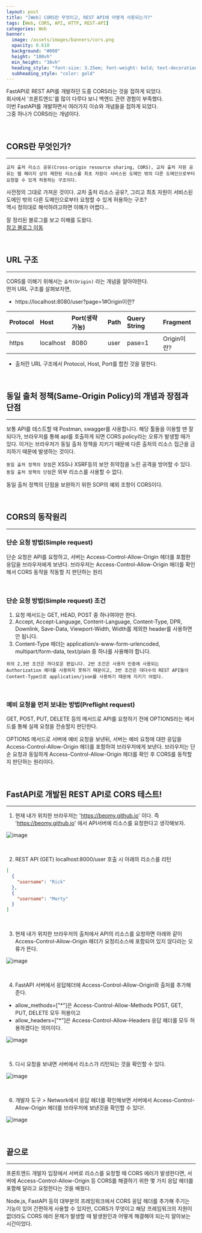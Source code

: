 ```yaml
---
layout: post
title: "[Web] CORS란 무엇이고, REST API에 어떻게 사용되는가?"
tags: [Web, CORS, API, HTTP, REST-API]
categories: Web
banner:
  image: /assets/images/banners/cors.png
  opacity: 0.618
  background: "#000"
  height: "100vh"
  min_height: "38vh"
  heading_style: "font-size: 3.25em; font-weight: bold; text-decoration: underline"
  subheading_style: "color: gold"
---
```


FastAPI로 REST API를 개발하던 도중 CORS라는 것을 접하게 되었다.   
회사에서 '프론트엔드'를 많이 다루다 보니 백엔드 관련 경험이 부족했다.  
이번 FastAPI를 개발하면서 여러가지 이슈와 개념들을 접하게 되었다.  
그중 하나가 CORS라는 개념이다. 

<br>

## **CORS란 무엇인가?**

***

`교차 출처 리소스 공유(Cross-origin resource sharing, CORS), 교차 출처 자원 공유는 웹 페이지 상의 제한된 리소스를 최초 자원이 서비스된 도메인 밖의 다른 도메인으로부터 요청할 수 있게 허용하는 구조이다.`
  
사전정의 그대로 가져온 것이다. 교차 출처 리소스 공유?, 그리고 최초 자원이 서비스된 도메인 밖의 다른 도메인으로부터 요청할 수 있게 허용하는 구조?  
역시 정의대로 해석하려고하면 이해가 어렵다...

잘 정리된 블로그를 보고 이해를 도왔다.  
[참고 블로그 이동](https://beomy.github.io/tech/browser/cors/) 

<br>

## **URL 구조**

***

CORS를 이해기 위해서는 `출처(Origin)` 라는 개념을 알아야한다.  
먼저 URL 구조를 살펴보자면, 

- https://localhost:8080/user?page=1#Origin이란?  


| Protocol | Host | Port(생략가능) | Path | Query String | Fragment |   
| :------ |:--- | :--- | :------ |:--- | :--- |  
| https | localhost | 8080 | user | pase=1 | Origin이란? |  


* 출처란 URL 구조에서 Protocol, Host, Port를 합친 것을 말한다.

<br>

## **동일 출처 정책(Same-Origin Policy)의 개념과 장점과 단점**

***

보통 API를 테스트할 때 Postman, swagger를 사용합니다. 해당 툴들을 이용할 땐 잘되다가, 브라우저를 통해 api를 호출하게 되면 CORS policy라는 오류가 발생할 때가 있다. 이거는 브라우저가 동일 출처 정책을 지키기 때문에 다른 출처의 리소스 접근을 금지하기 때문에 발생하는 것이다. 

`동일 출처 정책의 장점`은 XSS나 XSRF등의 보안 취약점을 노린 공격을 방어할 수 있다.  
`동일 출처 정책의 단점`은 외부 리소스를 사용할 수 없다.

동일 출처 정책의 단점을 보완하기 위한 SOP의 예외 조항이 CORS이다.

<br>

## **CORS의 동작원리**

***

### **단순 요청 방법(Simple request)**  
단순 요청은 API를 요청하고, 서버는 Access-Control-Allow-Origin 헤더를 포함한 응답을 브라우저에게 보낸다. 브라우저는 Access-Control-Allow-Origin 헤더를 확인해서 CORS 동작을 작동할 지 판단하는 원리

<br>

### **단순 요청 방법(Simple request) 조건**
1. 요청 메서드는 GET, HEAD, POST 중 하나여야만 한다.  
2. Accept, Accept-Language, Content-Language, Content-Type, DPR, Downlink,  Save-Data, Viewport-Width, Width를 제외한 header를 사용하면 안 됩니다.  
3. Content-Type 헤더는 application/x-www-form-urlencoded, multipart/form-data, text/plain 중 하나를 사용해야 합니다.  

`위의 2,3번 조건은 까다로운 편입니다. 2번 조건은 사용자 인증에 사용되는 Authorization 헤더를 사용하지 못하기 때문이고, 3번 조건은 대다수의 REST API들이 Content-Type으로 application/json를 사용하기 때문에 지키기 어렵다.`

<br>

### **예비 요청을 먼저 보내는 방법(Preflight request)**  
GET, POST, PUT, DELETE 등의 메서드로 API를 요청하기 전에 OPTIONS라는 메서드를 통해 실제 요청을 전송할지 판단한다.

OPTIONS 메서드로 서버에 예비 요청을 보낸뒤, 서버는 예비 요청에 대한 응답을 Access-Control-Allow-Origin 헤더를 포함하여 브라우저에게 보낸다. 브라우저는 단순 요청과 동일하게 Access-Control-Allow-Origin 헤더를 확인 후 CORS를 동작할 지 판단하는 원리이다.

<br>

## **FastAPI로 개발된 REST API로 CORS 테스트!**

***

1. 현재 내가 위치한 브라우저는 'https://beomy.github.io' 이다. 즉 'https://beomy.github.io' 에서 API서버에 리소스를 요청한다고 생각해보자.  

![image](https://user-images.githubusercontent.com/52439201/138238315-0d29ecf0-f487-4015-8362-8ea4a8d92c53.png)

<br>

2. REST API
(GET) localhost:8000/user 호출 시 아래의 리소스를 리턴
```json
[
  {
    "username": "Rick"
  },
  {
    "username": "Morty"
  }
]
```

<br>

3. 현재 내가 위치한 브라우저의 출처에서 API의 리소스를 요청하면 아래와 같이 Access-Control-Allow-Origin 헤더가 요청리소스에 포함되어 있지 않다라는 오류가 뜬다. 

![image](https://user-images.githubusercontent.com/52439201/138239426-54668cc0-ca94-48ff-b5ad-266779257c38.png)

<br>

4. FastAPI 서버에서 응답헤더에 Access-Control-Allow-Origin와 출처를 추가해준다.   
* allow_methods=["*"]은 Access-Control-Allow-Methods POST, GET, PUT, DELETE 모두 허용이고 
* allow_headers=["*"]은 Access-Control-Allow-Headers 응답 헤더를 모두 허용하겠다는 의미이다.

![image](https://user-images.githubusercontent.com/52439201/138239252-f05afda6-16d2-4b93-834a-ee9badbfdd3b.png)

<br>

5. 다시 요청을 보내면 서버에서 리소스가 리턴되는 것을 확인할 수 있다.

![image](https://user-images.githubusercontent.com/52439201/138239564-b992115f-6595-4215-b933-8669731c288c.png)

<br>

6. 개발자 도구 > Network에서 응답 헤더를 확인해보면 서버에서 Access-Control-Allow-Origin 헤더를 브라우저에 보낸것을 확인할 수 있다!.  

![image](https://user-images.githubusercontent.com/52439201/138240176-adbc5c1d-7de3-41d2-a004-7f9753eecfaa.png)

<br>

## **끝으로**

***

프론트엔드 개발자 입장에서 서버로 리소스를 요청할 때 CORS 에러가 발생한다면, 서버에 Access-Control-Allow-Origin 등 CORS를 해결하기 위한 몇 가지 응답 헤더를 포함해 달라고 요청한다는 것을 배웠다. 

Node.js, FastAPI 등의 대부분의 프레임워크에서 CORS 응답 헤더를 추가해 주기는 기능이 있어 간편하게 사용할 수 있지만, CORS가 무엇이고 해당 프레임워크의 지원이 없더라도 CORS 에러 문제가 발생할 때 발생원인과 어떻게 해결해야 되는지 알아보는 시간이었다.

